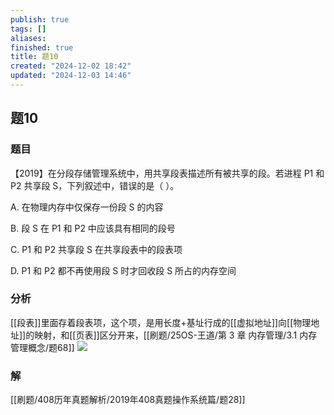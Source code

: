 ```yaml
---
publish: true
tags: []
aliases: 
finished: true
title: 题10
created: "2024-12-02 18:42"
updated: "2024-12-03 14:46"
---
```

## 题10
### 题目
【2019】在分段存储管理系统中，用共享段表描述所有被共享的段。若进程 P1 和 P2 共享段 S，下列叙述中，错误的是（ ）。

A. 在物理内存中仅保存一份段 S 的内容

B. 段 S 在 P1 和 P2 中应该具有相同的段号

C. P1 和 P2 共享段 S 在共享段表中的段表项

D. P1 和 P2 都不再使用段 S 时才回收段 S 所占的内存空间
### 分析
[[段表]]里面存着段表项，这个项，是用长度+基址行成的[[虚拟地址]]向[[物理地址]]的映射，和[[页表]]区分开来，[[刷题/25OS-王道/第 3 章 内存管理/3.1 内存管理概念/题68]]
![](https://img.hwenyi.live/202412032222696.webp)
### 解
[[刷题/408历年真题解析/2019年408真题操作系统篇/题28]]
